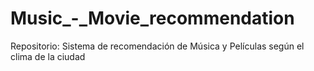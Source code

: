 # Music_-_Movie_recommendation
Repositorio: Sistema de recomendación de Música y Películas según el clima de la ciudad
